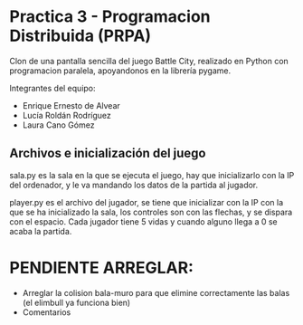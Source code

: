 # Practica 3 - Programacion Distribuida (PRPA)

Clon de una pantalla sencilla del juego Battle City, realizado en Python con programacion paralela, apoyandonos en la librería pygame.

Integrantes del equipo:
- Enrique Ernesto de Alvear
- Lucía Roldán Rodríguez
- Laura Cano Gómez

## Archivos e inicialización del juego 
sala.py es la sala en la que se ejecuta el juego, hay que inicializarlo con la IP del
ordenador, y le va mandando los datos de la partida al jugador.

player.py es el archivo del jugador, se tiene que inicializar con la IP con la que 
se ha inicializado la sala, los controles son con las flechas, y se dispara con el espacio. Cada
jugador tiene 5 vidas y cuando alguno llega a 0 se acaba la partida.

# PENDIENTE ARREGLAR:

- Arreglar la colision bala-muro para que elimine correctamente las balas (el elimbull ya funciona bien)
- Comentarios



